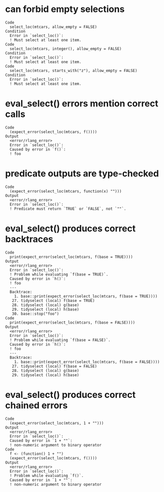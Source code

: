 # can forbid empty selections

    Code
      select_loc(mtcars, allow_empty = FALSE)
    Condition
      Error in `select_loc()`:
      ! Must select at least one item.
    Code
      select_loc(mtcars, integer(), allow_empty = FALSE)
    Condition
      Error in `select_loc()`:
      ! Must select at least one item.
    Code
      select_loc(mtcars, starts_with("z"), allow_empty = FALSE)
    Condition
      Error in `select_loc()`:
      ! Must select at least one item.

# eval_select() errors mention correct calls

    Code
      (expect_error(select_loc(mtcars, f())))
    Output
      <error/rlang_error>
      Error in `select_loc()`:
      Caused by error in `f()`:
      ! foo

# predicate outputs are type-checked

    Code
      (expect_error(select_loc(mtcars, function(x) "")))
    Output
      <error/rlang_error>
      Error in `select_loc()`:
      ! Predicate must return `TRUE` or `FALSE`, not `""`.

# eval_select() produces correct backtraces

    Code
      print(expect_error(select_loc(mtcars, f(base = TRUE))))
    Output
      <error/rlang_error>
      Error in `select_loc()`:
      ! Problem while evaluating `f(base = TRUE)`.
      Caused by error in `h()`:
      ! foo
      ---
      Backtrace:
        1. base::print(expect_error(select_loc(mtcars, f(base = TRUE))))
       27. tidyselect (local) f(base = TRUE)
       28. tidyselect (local) g(base)
       29. tidyselect (local) h(base)
       30. base::stop("foo")
    Code
      print(expect_error(select_loc(mtcars, f(base = FALSE))))
    Output
      <error/rlang_error>
      Error in `select_loc()`:
      ! Problem while evaluating `f(base = FALSE)`.
      Caused by error in `h()`:
      ! foo
      ---
      Backtrace:
        1. base::print(expect_error(select_loc(mtcars, f(base = FALSE))))
       27. tidyselect (local) f(base = FALSE)
       28. tidyselect (local) g(base)
       29. tidyselect (local) h(base)

# eval_select() produces correct chained errors

    Code
      (expect_error(select_loc(mtcars, 1 + "")))
    Output
      <error/rlang_error>
      Error in `select_loc()`:
      Caused by error in `1 + ""`:
      ! non-numeric argument to binary operator
    Code
      f <- (function() 1 + "")
      (expect_error(select_loc(mtcars, f())))
    Output
      <error/rlang_error>
      Error in `select_loc()`:
      ! Problem while evaluating `f()`.
      Caused by error in `1 + ""`:
      ! non-numeric argument to binary operator

